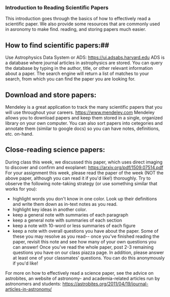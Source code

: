 ### Introduction to Reading Scientific Papers ###
This introduction goes through the basics of how to effectively read a scientific paper. We also provide some resources that are commonly used in asronomy to make find. reading, and storing papers much easier.

## How to find scientific papers:##
Use Astrophysics Data System or ADS:
https://ui.adsabs.harvard.edu
ADS is a database where journal articles in astrophysics are stored. You can query the database by typing in the author, title, or other relevant information about a paper. The search engine will return a list of matches to your search, from which you can find the paper you are looking for.

 ## Download and store papers: ###
 Mendeley is a great application to track the many scientific papers that you will use throughout your careers.
https://www.mendeley.com
Mendeley allows you to download papers and keep them stored in a single, organized library on your own computer. You can also sort papers into cetegories and annotate them (similar to google docs) so you can have notes, definitions, etc. on-hand.

## Close-reading science papers: ##
 During class this week, we discussed this paper, which uses direct imaging to discover and confirm and exoplanet:
https://arxiv.org/pdf/1509.07514.pdf
 For your assignment this week, please read the paper of the week (NOT the above paper, although you can read it if you'd like!) thoroughly. Try to observe the following note-taking strategy (or use something similar that works for you):
- highlight words you don't know in one color. Look up their definitions and write them down as in-text notes as you read.
- highlight key ideas in another color.
- keep a general note with summaries of each paragraph
- keep a general note with summaries of each section
- keep a note with 10-word or less summaries of each figure
- keep a note with overall questions you have about the paper. Some of these you may resolve as you read-- once you've finished reading the paper, revisit this note and see how many of your own questions you can answer!
 Once you've read the whole paper, post 2-3 remaining questions you have on our class piazza page. In addition, please answer at least one of your classmates' questions. You can do this anonymously if you'd like!
 
 For more on how to effectively read a science paper, see the advice on astrobites, an website of astronomy- and academia-related articles run by astronomers and students:
 https://astrobites.org/2011/04/19/journal-articles-in-astronomy/
